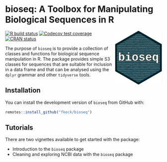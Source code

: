
# bioseq: A Toolbox for Manipulating Biological Sequences in R
<img src="man/figures/logo.png" align="right" width="150"/>

<!-- badges: start -->
[![R build status](https://github.com/fkeck/bioseq/workflows/R-CMD-check/badge.svg)](https://github.com/fkeck/bioseq/actions)
[![Codecov test coverage](https://codecov.io/gh/fkeck/bioseq/branch/master/graph/badge.svg)](https://codecov.io/gh/fkeck/bioseq?branch=master)
[![CRAN status](https://www.r-pkg.org/badges/version/bioseq)](https://www.r-pkg.org/badges/version/bioseq)
<!-- badges: end -->

The purpose of `bioseq` is to provide a collection of classes and functions for biological sequence manipulation in R. The package provides simple S3 classes for sequences that are suitable for inclusion in a data frame and that can be analysed using the `dplyr` grammar and other `tidyverse` tools.

## Installation

You can install the development version of `bioseq` from GitHub with:

``` r
remotes::install_github("fkeck/bioseq")
```

## Tutorials

There are two vignettes available to get started with the package:

- Introduction to the `bioseq` package
- Cleaning and exploring NCBI data with the `bioseq` package

